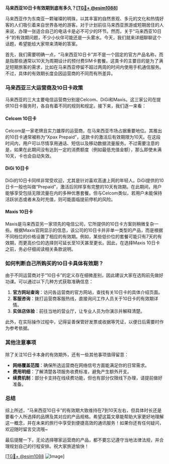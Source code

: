 **马来西亚10日卡有效期到底有多久？[[TG💪+ @esim1088](https://t.me/s/esim1088)]**

马来西亚作为东南亚一颗璀璨的明珠，以其丰富的自然景观、多元的文化和热情好客的人们吸引着来自世界各地的游客。对于计划前往马来西亚旅游或短期居住的人来说，办理一张适合自己的电话卡是必不可少的环节。然而，关于“马来西亚10日卡”的有效期问题，不少小伙伴可能还是一头雾水。今天，我们就来详细聊聊这个话题，希望能给大家带来清晰的答案。

首先，我们需要明确一点，“马来西亚10日卡”并不是一个固定的官方产品名称，而是指那些通常以10天为周期设计的预付费SIM卡套餐。这类卡的主要目的是为了满足短期旅客的需求，比如在马来西亚停留不超过两周的时间内使用手机通信服务。不过，具体的有效期长度会因运营商的不同而有所差异。

### 马来西亚三大运营商及10日卡政策

马来西亚的三大主要电信运营商分别是Celcom、DiGi和Maxis。这三家公司在提供10日卡服务时，各自有着不同的规则和规定。接下来，我们逐一来看：

#### Celcom 10日卡

Celcom是一家老牌且实力雄厚的运营商，在马来西亚市场占据重要地位。其推出的10日卡通常被称为“Xpax Prepaid”，这款卡的激活后有效期限为10天。在这段时间内，用户可以尽情享用通话、短信以及移动数据流量服务。不过需要注意的是，如果在此期间没有达到一定的消费额度（例如最低充值金额），那么即使未满10天，卡也会自动失效。

#### DiGi 10日卡

DiGi的10日卡同样非常受欢迎，尤其是针对喜欢高速上网的年轻人。DiGi提供的10日卡一般也叫做“Prepaid”，激活后同样享有完整的10天有效期。在此期间，用户能够享受包括无限流量在内的多种优惠套餐。但与Celcom类似，若用户未能保持活跃状态或者未及时充值，则可能面临提前停机的风险。

#### Maxis 10日卡

Maxis是马来西亚另一家领先的电信公司，它所提供的10日卡方案则稍微复杂一些。根据Maxis官网显示的信息，该公司的10日卡并非单一类型的产品，而是根据不同档位的价格设置了相应的有效期。例如，某些低价位的套餐可能只有7天的有效期，而更高价位的选择则可延长至10天甚至更长。因此，在选择Maxis 10日卡之前，务必仔细阅读相关条款说明。

### 如何判断自己所购买的10日卡具体有效期？

由于不同运营商对于“10日卡”的定义存在细微差别，因此建议大家在选购前先做好功课。可以通过以下几种方式获取准确信息：

1. **官方网站查询**：访问各运营商的官方网站，查找有关10日卡的具体介绍页面。
2. **客服咨询**：拨打运营商客服热线，直接询问工作人员关于10日卡的有效期详情。
3. **实体店体验**：前往当地的营业厅，让专业人员为你演示并解释清楚。

此外，在实际操作过程中，记得妥善保管好发票或收据等凭证，以便日后需要时作为参考依据。

### 其他注意事项

除了关注10日卡本身的有效期外，还有一些其他事项值得留意：

- **网络覆盖范围**：确保所选运营商在网络信号方面能满足你的日常需求。
- **费用明细**：了解清楚各项服务收费标准，避免产生额外开支。
- **续费机制**：部分卡支持在线续费功能，但也有部分仅限线下办理，请提前做好准备。

### 总结

综上所述，“马来西亚10日卡”的有效期大致维持在7到10天左右，但具体时长还是要看个人所选择的品牌及其对应的产品规格。希望这篇文章能帮助大家更好地理解这一概念，并在未来的旅行中享受到便捷高效的通讯服务！如果你还有任何疑问，欢迎随时留言交流哦~

最后提醒一下，无论选择哪家运营商的产品，都不要忘记遵守当地法律法规，并合理规划自己的行程安排。祝大家旅途愉快！

[[TG💪+ @esim1088](https://t.me/s/esim1088) ![Image](https://i.postimg.cc/4NQfJmqS/Snipaste-2025-05-13-00-14-12.png)]